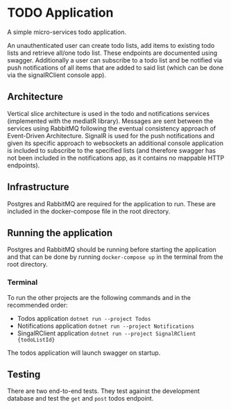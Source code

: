 # TODO Application
A simple micro-services todo application.

An unauthenticated user can create todo lists, add items to existing todo lists and
retrieve all/one todo list. These endpoints are documented using swagger.
Additionally a user can subscribe to a todo list and be notified
via push notifications of all items that are added to said list (which can 
be done via the signalRClient console app).

## Architecture
Vertical slice architecture is used in the todo and notifications
services (implemented with the mediatR library). Messages are sent
between the services using RabbitMQ following the eventual consistency
approach of Event-Driven Architecture. SignalR is used for the push
notifications and given its specific approach to websockets an additional
console application is included to subscribe to the specified lists (and 
therefore swagger has not been included in the notifications app, as it
contains no mappable HTTP endpoints).

## Infrastructure
Postgres and RabbitMQ are required for the application to run. These are included
in the docker-compose file in the root directory.

## Running the application
Postgres and RabbitMQ should be running before starting the application
and that can be done by running `docker-compose up` in the terminal
from the root directory.

### Terminal
To run the other projects are the following commands and in the recommended
order:
- Todos application `dotnet run --project Todos`
- Notifications application `dotnet run --project Notifications`
- SingalRClient application `dotnet run --project SignalRClient {todoListId}`

The todos application will launch swagger on startup.

## Testing
There are two end-to-end tests. They test against the development database
and test the `get` and `post` todos endpoint.